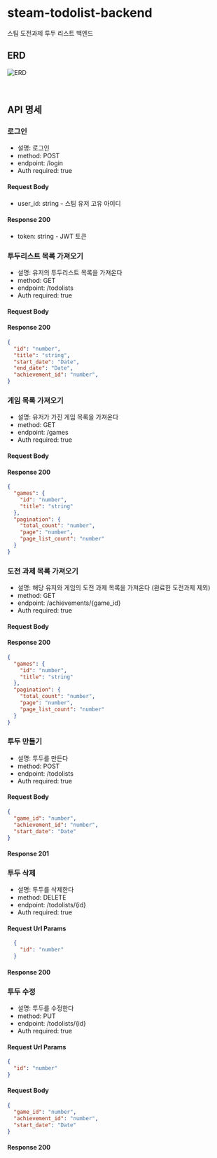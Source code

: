 # steam-todolist-backend
스팀 도전과제 투두 리스트 백엔드

## ERD
![ERD](https://github.com/PHJ-a/steam-todolist-backend/assets/156567892/dfbcee43-80b3-44ba-b976-5179ec47a7b5)

<br/>

## API 명세
### 로그인
- 설명: 로그인
- method: POST
- endpoint: /login
- Auth required: true
#### Request Body
- user_id: string - 스팀 유저 고유 아이디
#### Response 200
- token: string - JWT 토큰

### 투두리스트 목록 가져오기
- 설명: 유저의 투두리스트 목록을 가져온다
- method: GET
- endpoint: /todolists
- Auth required: true
#### Request Body
#### Response 200
```json
{
  "id": "number",
  "title": "string",
  "start_date": "Date",
  "end_date": "Date",
  "achievement_id": "number",
}
```

### 게임 목록 가져오기
- 설명: 유저가 가진 게임 목록을 가져온다
- method: GET
- endpoint: /games
- Auth required: true
#### Request Body
#### Response 200
```json
{
  "games": {
    "id": "number",
    "title": "string"
  },
  "pagination": {
    "total_count": "number",
    "page": "number",
    "page_list_count": "number"
  }
}
```

### 도전 과제 목록 가져오기
- 설명: 해당 유저와 게임의 도전 과제 목록을 가져온다 (완료한 도전과제 제외)
- method: GET
- endpoint: /achievements/{game_id}
- Auth required: true
#### Request Body
#### Response 200
```json
{
  "games": {
    "id": "number",
    "title": "string"
  },
  "pagination": {
    "total_count": "number",
    "page": "number",
    "page_list_count": "number"
  }
}
```

### 투두 만들기
- 설명: 투두를 만든다
- method: POST
- endpoint: /todolists
- Auth required: true
#### Request Body
```json
{
  "game_id": "number",
  "achievement_id": "number",
  "start_date": "Date"
}
```
#### Response 201

### 투두 삭제
- 설명: 투두를 삭제한다
- method: DELETE
- endpoint: /todolists/{id}
- Auth required: true
#### Request Url Params
```json
  {
    "id": "number"
  }
```
#### Response 200

### 투두 수정
- 설명: 투두를 수정한다
- method: PUT
- endpoint: /todolists/{id}
- Auth required: true
#### Request Url Params
```json
{
  "id": "number"
}
```
#### Request Body
```json
{
  "game_id": "number",
  "achievement_id": "number",
  "start_date": "Date"
}
```
#### Response 200
